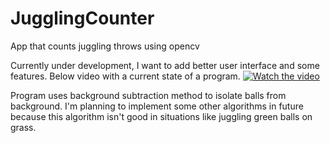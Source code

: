 # JugglingCounter
App that counts juggling throws using opencv

Currently under development, I want to add better user interface and some features. Below video with a current state of a program.
[![Watch the video](https://img.youtube.com/vi/ZI61cuI84gA/maxresdefault.jpg)](https://www.youtube.com/watch?v=ZI61cuI84gA)


Program uses background subtraction method to isolate balls from background. I'm planning to implement some other algorithms in future because this algorithm isn't good in situations like juggling green balls on grass. 
